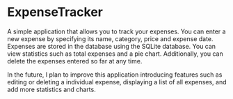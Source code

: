 # ExpenseTracker

A simple application that allows you to track your expenses.
You can enter a new expense by specifying its name, category, price and expense date.
Expenses are stored in the database using the SQLite database.
You can view statistics such as total expenses and a pie chart.
Additionally, you can delete the expenses entered so far at any time.

In the future, I plan to improve this application introducing features such as editing or deleting a individual expense, displaying a list of all expenses, and add more statistics and charts.